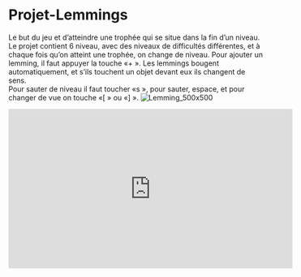 # Projet-Lemmings
Le but du jeu et d’atteindre une trophée qui se situe dans la fin d’un niveau.
Le projet contient 6 niveau, avec des niveaux de difficultés différentes,
et à chaque fois qu’on atteint une trophée, on change de niveau. 
Pour ajouter un lemming, il faut appuyer la touche «+ ». 
Les lemmings bougent automatiquement, et s’ils touchent un objet devant eux ils changent de sens.  
Pour sauter de niveau il faut toucher «s », pour sauter, espace, et pour changer de vue on touche «[ » ou «] ».
![Lemming_500x500](https://user-images.githubusercontent.com/84482732/166639910-bbfe1c0d-3fbc-4fa3-b8b8-950f9618aa32.png)
<iframe title="Trophées NSI Lemmings II : Electric Boogaloo" width="560" height="315" src="https://tubedu.org/videos/embed/2e92f1da-6159-4d58-b6d1-b040fddc4561" frameborder="0" allowfullscreen="" sandbox="allow-same-origin allow-scripts allow-popups"></iframe>
